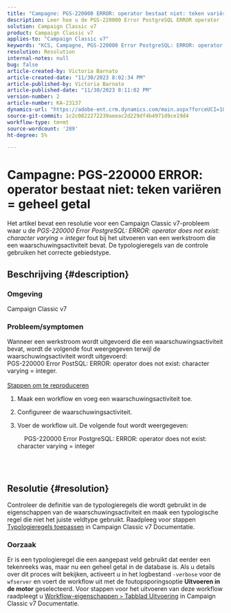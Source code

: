```yaml
---
title: "Campagne: PGS-220000 ERROR: operator bestaat niet: teken variëren = geheel getal"
description: Leer hoe u de PGS-220000 Error PostgreSQL ERROR operator (Fout) lost, bestaat niet uit een tekenvariabele = geheel getal
solution: Campaign Classic v7
product: Campaign Classic v7
applies-to: "Campaign Classic v7"
keywords: "KCS, Campagne, PGS-220000 Error PostgreSQL: ERROR: operator does not exist: character varying = integer, Campaign v7, database, leshooting"
resolution: Resolution
internal-notes: null
bug: false
article-created-by: Victoria Barnato
article-created-date: "11/30/2023 8:02:34 PM"
article-published-by: Victoria Barnato
article-published-date: "11/30/2023 8:11:02 PM"
version-number: 2
article-number: KA-23137
dynamics-url: "https://adobe-ent.crm.dynamics.com/main.aspx?forceUCI=1&pagetype=entityrecord&etn=knowledgearticle&id=dc42f361-bb8f-ee11-8179-6045bd0065b6"
source-git-commit: 1c2c0822272239aeeac2d229df4b4971d9ce19d4
workflow-type: tm+mt
source-wordcount: '289'
ht-degree: 5%

---
```


# Campagne: PGS-220000 ERROR: operator bestaat niet: teken variëren = geheel getal


Het artikel bevat een resolutie voor een Campaign Classic v7-probleem waar u de *PGS-220000 Error PostgreSQL: ERROR: operator does not exist: character varying = integer* fout bij het uitvoeren van een werkstroom die een waarschuwingsactiviteit bevat. De typologieregels van de controle gebruiken het correcte gebiedstype.

## Beschrijving {#description}


### Omgeving

Campaign Classic v7

### Probleem/symptomen

Wanneer een werkstroom wordt uitgevoerd die een waarschuwingsactiviteit bevat, wordt de volgende fout weergegeven terwijl de waarschuwingsactiviteit wordt uitgevoerd:
<br>PGS-220000 Error PostSQL: ERROR: operator does not exist: character varying = integer.<br><br>
<u>Stappen om te reproduceren</u>

1. Maak een workflow en voeg een waarschuwingsactiviteit toe.
2. Configureer de waarschuwingsactiviteit.
3. Voer de workflow uit. De volgende fout wordt weergegeven:



       PGS-220000 Error PostgreSQL: ERROR: operator does not exist: character varying = integer




<br> <br>



## Resolutie {#resolution}


Controleer de definitie van de typologieregels die wordt gebruikt in de eigenschappen van de waarschuwingsactiviteit en maak een typologische regel die niet het juiste veldtype gebruikt. Raadpleeg voor stappen [Typologieregels toepassen](https://experienceleague.adobe.com/docs/campaign-classic/using/orchestrating-campaigns/campaign-optimization/applying-rules.html) in Campaign Classic v7 Documentatie.

### Oorzaak

Er is een typologieregel die een aangepast veld gebruikt dat eerder een tekenreeks was, maar nu een geheel getal in de database is. Als u details over dit proces wilt bekijken, activeert u in het logbestand `-verbose` voor de `wfserver` en voert de workflow uit met de foutopsporingsoptie <b>Uitvoeren in de motor</b> geselecteerd. Voor stappen voor het uitvoeren van deze workflow raadpleegt u [Workflow-eigenschappen `>`  Tabblad Uitvoering](https://experienceleague.adobe.com/docs/campaign-classic/using/automating-with-workflows/advanced-management/workflow-properties.html?lang=nl#execution) in Campaign Classic v7 Documentatie.
